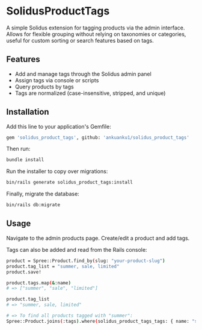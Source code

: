 # SolidusProductTags

A simple Solidus extension for tagging products via the admin interface.
Allows for flexible grouping without relying on taxonomies or categories,
useful for custom sorting or search features based on tags.

## Features

- Add and manage tags through the Solidus admin panel
- Assign tags via console or scripts
- Query products by tags
- Tags are normalized (case-insensitive, stripped, and unique)


## Installation

Add this line to your application's Gemfile:

```bash
gem 'solidus_product_tags', github: 'ankuanku1/solidus_product_tags'
```
Then run:

```bash
bundle install
```

Run the installer to copy over migrations:

```bash
bin/rails generate solidus_product_tags:install
```
Finally, migrate the database:

```bash
bin/rails db:migrate
```


## Usage

Navigate to the admin products page.
Create/edit a product and add tags.

Tags can also be added and read from the Rails console:

```bash
product = Spree::Product.find_by(slug: "your-product-slug")
product.tag_list = "summer, sale, limited"
product.save!
```

```bash
product.tags.map(&:name)
# => ["summer", "sale", "limited"]

product.tag_list
# => "summer, sale, limited"

# => To find all products tagged with "summer":
Spree::Product.joins(:tags).where(solidus_product_tags_tags: { name: "summer" }).distinct
```
